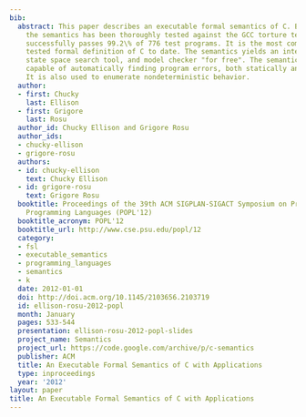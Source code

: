 ```yaml
---
bib:
  abstract: This paper describes an executable formal semantics of C. Being executable,
    the semantics has been thoroughly tested against the GCC torture test suite and
    successfully passes 99.2\% of 776 test programs. It is the most complete and thoroughly
    tested formal definition of C to date. The semantics yields an interpreter, debugger,
    state space search tool, and model checker "for free". The semantics is shown
    capable of automatically finding program errors, both statically and at runtime.
    It is also used to enumerate nondeterministic behavior.
  author:
  - first: Chucky
    last: Ellison
  - first: Grigore
    last: Rosu
  author_id: Chucky Ellison and Grigore Rosu
  author_ids:
  - chucky-ellison
  - grigore-rosu
  authors:
  - id: chucky-ellison
    text: Chucky Ellison
  - id: grigore-rosu
    text: Grigore Rosu
  booktitle: Proceedings of the 39th ACM SIGPLAN-SIGACT Symposium on Principles of
    Programming Languages (POPL'12)
  booktitle_acronym: POPL'12
  booktitle_url: http://www.cse.psu.edu/popl/12
  category:
  - fsl
  - executable_semantics
  - programming_languages
  - semantics
  - k
  date: 2012-01-01
  doi: http://doi.acm.org/10.1145/2103656.2103719
  id: ellison-rosu-2012-popl
  month: January
  pages: 533-544
  presentation: ellison-rosu-2012-popl-slides
  project_name: Semantics
  project_url: https://code.google.com/archive/p/c-semantics
  publisher: ACM
  title: An Executable Formal Semantics of C with Applications
  type: inproceedings
  year: '2012'
layout: paper
title: An Executable Formal Semantics of C with Applications
---
```

